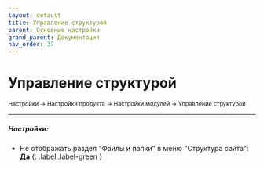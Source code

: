 ```yaml
---
layout: default
title: Управление структурой
parent: Основные настройки
grand_parent: Документация
nav_order: 37
---
```


# Управление структурой

<sub>Настройки → Настройки продукта → Настройки модулей → Управление структурой</sub>

---

##### **Настройки:**

- Не отображать раздел "Файлы и папки" в меню "Структура сайта": **Да** {: .label .label-green }

<br>
